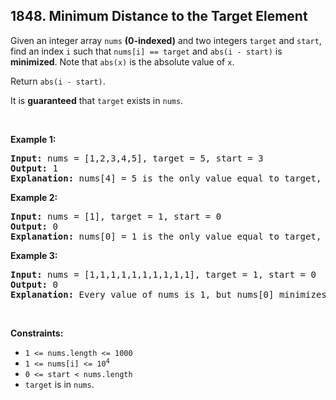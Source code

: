 <h2>1848. Minimum Distance to the Target Element</h2>

<p>Given an integer array <code>nums</code> <strong>(0-indexed)</strong> and two integers <code>target</code> and <code>start</code>, find an index <code>i</code> such that <code>nums[i] == target</code> and <code>abs(i - start)</code> is <strong>minimized</strong>. Note that&nbsp;<code>abs(x)</code>&nbsp;is the absolute value of <code>x</code>.</p>

<p>Return <code>abs(i - start)</code>.</p>

<p>It is <strong>guaranteed</strong> that <code>target</code> exists in <code>nums</code>.</p>

<p>&nbsp;</p>
<p><strong class="example">Example 1:</strong></p>

<pre>
<strong>Input:</strong> nums = [1,2,3,4,5], target = 5, start = 3
<strong>Output:</strong> 1
<strong>Explanation:</strong> nums[4] = 5 is the only value equal to target, so the answer is abs(4 - 3) = 1.
</pre>

<p><strong class="example">Example 2:</strong></p>

<pre>
<strong>Input:</strong> nums = [1], target = 1, start = 0
<strong>Output:</strong> 0
<strong>Explanation:</strong> nums[0] = 1 is the only value equal to target, so the answer is abs(0 - 0) = 0.
</pre>

<p><strong class="example">Example 3:</strong></p>

<pre>
<strong>Input:</strong> nums = [1,1,1,1,1,1,1,1,1,1], target = 1, start = 0
<strong>Output:</strong> 0
<strong>Explanation:</strong> Every value of nums is 1, but nums[0] minimizes abs(i - start), which is abs(0 - 0) = 0.
</pre>

<p>&nbsp;</p>
<p><strong>Constraints:</strong></p>

<ul>
	<li><code>1 &lt;= nums.length &lt;= 1000</code></li>
	<li><code>1 &lt;= nums[i] &lt;= 10<sup>4</sup></code></li>
	<li><code>0 &lt;= start &lt; nums.length</code></li>
	<li><code>target</code> is in <code>nums</code>.</li>
</ul>